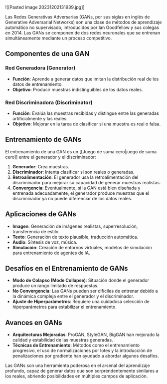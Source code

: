 
![[Pasted image 20231202131939.jpg]]


Las Redes Generativas Adversarias (GANs, por sus siglas en inglés de Generative Adversarial Networks) son una clase de métodos de aprendizaje automático no supervisado, introducidos por Ian Goodfellow y sus colegas en 2014. Las GANs se componen de dos redes neuronales que se entrenan simultáneamente mediante un proceso competitivo.

## Componentes de una GAN

### Red Generadora (Generator)
- **Función**: Aprende a generar datos que imitan la distribución real de los datos de entrenamiento.
- **Objetivo**: Producir muestras indistinguibles de los datos reales.

### Red Discriminadora (Discriminator)
- **Función**: Evalúa las muestras recibidas y distingue entre las generadas artificialmente y las reales.
- **Objetivo**: Mejorar en la tarea de clasificar si una muestra es real o falsa.

## Entrenamiento de GANs

El entrenamiento de una GAN es un [[Juego de suma cero|juego de suma cero]] entre el generador y el discriminador:

1. **Generador**: Crea muestras.
2. **Discriminador**: Intenta clasificar si son reales o generadas.
3. **Retroalimentación**: El generador usa la retroalimentación del discriminador para mejorar su capacidad de generar muestras realistas.
4. **Convergencia**: Eventualmente, si la GAN está bien diseñada y entrenada adecuadamente, el generador produce muestras que el discriminador ya no puede diferenciar de los datos reales.

## Aplicaciones de GANs

- **Imagen**: Generación de imágenes realistas, superresolución, transferencia de estilo.
- **Texto**: Generación de texto plausible, traducción automática.
- **Audio**: Síntesis de voz, música.
- **Simulación**: Creación de entornos virtuales, modelos de simulación para entrenamiento de agentes de IA.

## Desafíos en el Entrenamiento de GANs

- **Modo de Colapso (Mode Collapse)**: Situación donde el generador produce un rango limitado de respuestas.
- **No Convergencia**: Las GANs pueden ser difíciles de entrenar debido a la dinámica compleja entre el generador y el discriminador.
- **Ajuste de Hiperparámetros**: Requiere una cuidadosa selección de hiperparámetros para estabilizar el entrenamiento.

## Avances en GANs

- **Arquitecturas Mejoradas**: ProGAN, StyleGAN, BigGAN han mejorado la calidad y estabilidad de las muestras generadas.
- **Técnicas de Entrenamiento**: Métodos como el entrenamiento progresivo, el uso de normalizaciones por lotes y la introducción de penalizaciones por gradiente han ayudado a abordar algunos desafíos.

Las GANs son una herramienta poderosa en el arsenal del aprendizaje profundo, capaz de generar datos que son sorprendentemente similares a los reales, abriendo posibilidades en múltiples campos de aplicación.
